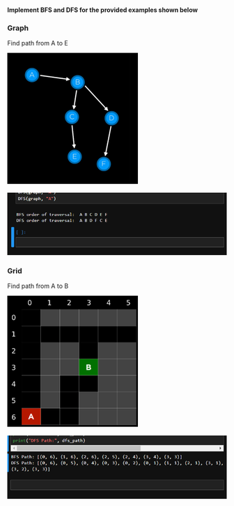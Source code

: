#### Implement BFS and DFS for the provided examples shown below 

### Graph
Find path from A to E

<img src="graph.png" alt="Image 1" width="300"/><br><br>
<img src="graph-results.png" alt="Image 1" width="550"/>



### Grid
Find path from A to B

<img src="grid.png" alt="Image 1" width="300"/><br><br>
<img src="grid-results.png" alt="Image 1" width="550"/>
